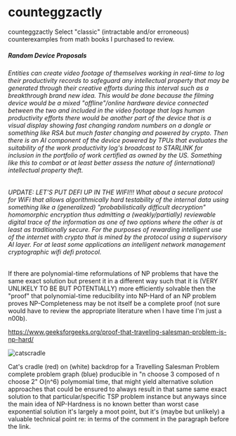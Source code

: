 # counteggzactly

counteggzactly
Select "classic" (intractable and/or erroneous) counterexamples from math books I purchased to review.

##### Random Device Proposals

###### Entities can create video footage of themselves working in real-time to log their productivity records to safeguard any intellectual property that may be generated through their creative efforts during this interval such as a breakthrough brand new idea. This would be done because the filming device would be a mixed "offline"/online hardware device connected between the two and included in the video footage that logs human productivity efforts there would be another part of the device that is a visual display showing fast changing random numbers on a dongle or something like RSA but much faster changing and powered by crypto. Then there is an AI component of the device powered by TPUs that evaluates the suitability of the work productivity log's broadcast to STARLINK for inclusion in the portfolio of work certified as owned by the US. Something like this to combat or at least better assess the nature of (international) intellectual property theft.

###### UPDATE: LET'S PUT DEFI UP IN THE WIFI!!! What about a secure protocol for WiFi that allows algorithmically hard testability of the internal data using something like a (generalized) "probabilistically difficult decryption" homomorphic encryption thus admitting a (weakly/partially) reviewable digital trace of the information as one of two options where the other is at least as traditionally secure. For the purposes of rewarding intelligent use of the internet with crypto that is mined by the protocol using a supervisory AI layer. For at least some applications an intelligent network management cryptographic wifi defi protocol.

If there are polynomial-time reformulations of NP problems that have the same exact solution but present it in a different way such that it is (VERY UNLIKELY TO BE BUT POTENTIALLY) more efficiently solvable then the "proof" that polynomial-time reducibility into NP-Hard of an NP problem proves NP-Completeness may be not itself be a complete proof (not sure would have to review the appropriate literature when I have time I'm just a n00b). 

https://www.geeksforgeeks.org/proof-that-traveling-salesman-problem-is-np-hard/

![catscradle](https://github.com/user-attachments/assets/721eab9d-e0d3-410f-86ec-e0babc6abd0b)

Cat's cradle (red) on (white) backdrop for a Travelling Salesman Problem complete problem graph (blue) producible in "n choose 3 composed of n choose 2" O(n^6) polymomial time, that might yield alternative solution approaches that could be ensured to always result in that same same exact solution to that particular/specific TSP problem instance but anyways since the main idea of NP-Hardness is no known better than worst case exponential solution it's largely a moot point, but it's (maybe but unlikely) a valuable technical point re: in terms of the comment in the paragraph before the link.
